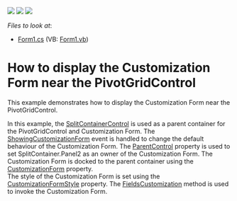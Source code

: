 <!-- default badges list -->
![](https://img.shields.io/endpoint?url=https://codecentral.devexpress.com/api/v1/VersionRange/128581900/12.2.7%2B)
[![](https://img.shields.io/badge/Open_in_DevExpress_Support_Center-FF7200?style=flat-square&logo=DevExpress&logoColor=white)](https://supportcenter.devexpress.com/ticket/details/E4572)
[![](https://img.shields.io/badge/📖_How_to_use_DevExpress_Examples-e9f6fc?style=flat-square)](https://docs.devexpress.com/GeneralInformation/403183)
<!-- default badges end -->
<!-- default file list -->
*Files to look at*:

* [Form1.cs](./CS/StandaloneCustForm/Form1.cs) (VB: [Form1.vb](./VB/StandaloneCustForm/Form1.vb))
<!-- default file list end -->
# How to display the Customization Form near the PivotGridControl


<p>This example demonstrates how to display the Customization Form near the PivotGridControl.</p><p>In this example, the <a href="http://documentation.devexpress.com/#WindowsForms/DevExpressXtraEditorsSplitContainerControlMembersTopicAll"><u>SplitContainerControl</u></a> is used as a parent container for the PivotGridControl and Customization Form. The <a href="http://documentation.devexpress.com/#WindowsForms/DevExpressXtraPivotGridPivotGridControl_ShowingCustomizationFormtopic"><u>ShowingCustomizationForm</u></a> event is handled to change the default behaviour of the Customization Form. The <a href="http://documentation.devexpress.com/#WindowsForms/DevExpressXtraPivotGridCustomizationFormShowingEventArgs_ParentControltopic"><u>ParentControl</u></a> property is used to set SplitContainer.Panel2 as an owner of the Customization Form. The Customization Form is docked to the parent container using the <a href="http://documentation.devexpress.com/#WindowsForms/DevExpressXtraBarsCreateCustomizationFormEventArgs_CustomizationFormtopic"><u>CustomizationForm</u></a> property.<br />
The style of the Customization Form is set using the <a href="http://documentation.devexpress.com/#CoreLibraries/DevExpressXtraPivotGridPivotGridOptionsCustomization_CustomizationFormStyletopic"><u>CustomizationFormStyle</u></a> property. The <a href="http://documentation.devexpress.com/#WindowsForms/DevExpressXtraPivotGridPivotGridControl_FieldsCustomizationtopic"><u>FieldsCustomization</u></a> method is used to invoke the Customization Form. </p>

<br/>



